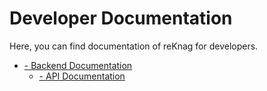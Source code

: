 # Developer Documentation

Here, you can find documentation of reKnag for developers.

- [- Backend Documentation](Backend.md)
  - [- API Documentation](API_Shorten.topic)


